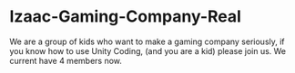 # Izaac-Gaming-Company-Real
We are a group of kids who want to make a gaming company seriously, if you know how to use Unity Coding, (and you are a kid) please join us.  We current have 4 members now.
